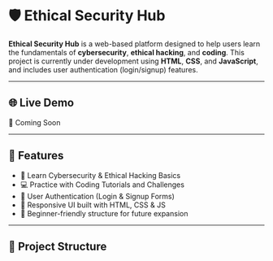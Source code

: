 # 🛡️ Ethical Security Hub

**Ethical Security Hub** is a web-based platform designed to help users learn the fundamentals of **cybersecurity**, **ethical hacking**, and **coding**. This project is currently under development using **HTML**, **CSS**, and **JavaScript**, and includes user authentication (login/signup) features.

---

## 🌐 Live Demo

🚧 Coming Soon

---

## 📌 Features

- 🧠 Learn Cybersecurity & Ethical Hacking Basics  
- 💻 Practice with Coding Tutorials and Challenges  
- 🔐 User Authentication (Login & Signup Forms)  
- 🎨 Responsive UI built with HTML, CSS & JS  
- 🚀 Beginner-friendly structure for future expansion  

---

## 📂 Project Structure

